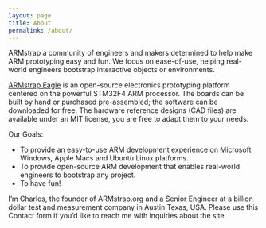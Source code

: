 ```yaml
---
layout: page
title: About
permalink: /about/
---
```

ARMstrap a community of engineers and makers determined to help make ARM prototyping easy and fun. We focus on ease-of-use, helping real-world engineers bootstrap interactive objects or environments.

[ARMstrap Eagle][1] is an open-source electronics prototyping platform centered on the powerful STM32F4 ARM processor. The boards can be built by hand or purchased pre-assembled; the software can be downloaded for free. The hardware reference designs (CAD files) are available under an MIT license, you are free to adapt them to your needs.

Our Goals:

* To provide an easy-to-use ARM development experience on Microsoft Windows, Apple Macs and Ubuntu Linux platforms.
* To provide open-source ARM development that enables real-world engineers to bootstrap any project.
* To have fun!

I’m Charles, the founder of ARMstrap.org and a Senior Engineer at a billion dollar test and measurement company in Austin Texas, USA.  Please use this Contact form if you’d like to reach me with inquiries about the site.

[1]: /eagle
